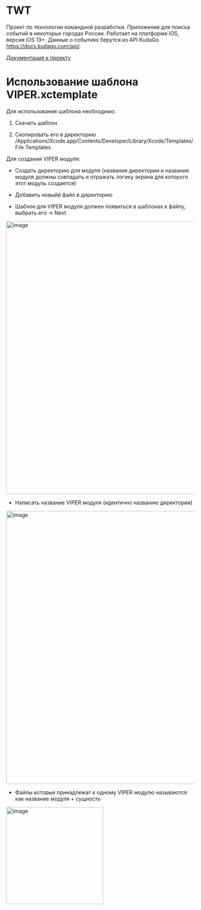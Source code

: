 # TWT

Проект по технологии командной разработки. Приложение для поиска событий в некоторых городах России. Работает на платформе iOS, версия iOS 13+. Данные о событиях берутся из API KudaGo https://docs.kudago.com/api/.

[Документация к проекту](https://lyubaxapro.github.io/TWT/EventTracker/EventTracker_Docs/index.html)

# Использование шаблона VIPER.xctemplate

Для использования шаблона необходимо:

1. Скачать шаблон

2. Скопировать его в директорию /Applications/Xcode.app/Contents/Developer/Library/Xcode/Templates/File Templates

Для создания VIPER модуля:

* Создать директорию для модуля (название директории и название модуля должны совпадать и отражать логику экрана для которого этот модуль создается)

* Добавить новыйй файл в директорию

* Шаблон для VIPER модуля должен появиться в шаблонах к файлу, выбрать его -> Next

<img width="729" alt="image" src="https://user-images.githubusercontent.com/30967616/159124376-7984cd7f-eca4-4a43-a29d-4cac2ca6cf72.png">

* Написать название VIPER модуля (идентично названию директории)
<img width="729" alt="image" src="https://user-images.githubusercontent.com/30967616/159124456-db7594ae-7a89-4480-9861-04b7296dee3c.png">

* Файлы которые принадлежат к одному VIPER модулю называются как название модуля + сущность

<img width="259" alt="image" src="https://user-images.githubusercontent.com/30967616/159128832-bf3ccb03-14cd-4f26-b952-987453128d15.png">
